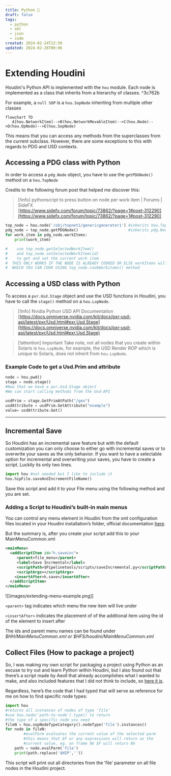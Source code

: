 ```yaml
---
title: Python 🐍
draft: false
tags:
  - python
  - xml
  - json
  - code
created: 2024-02-24T22:50
updated: 2024-02-26T00:06
---
```



# Extending Houdini

Houdini's Python API is implemented with the `hou` module. Each node is implemented as a class that inherits from a hierarchy of classes. ^3c762b

For example, a `null SOP` is a `hou.SopNode` inheriting from multiple other classes
```mermaid
flowchart TD
   A[hou.NetworkItem]-->B(hou.NetworkMovableItem)-->C(hou.Node)-->D(hou.OpNode)-->E(hou.SopNode)
```
This means that you can access any methods from the superclasses from the current subclass. However, there are some exceptions to this with regards to PDG and USD contexts.

## Accessing a PDG class with Python

In order to access a `pdg.Node` object, you have to use the `getPDGNode()` method on a `hou.TopNode`

Credits to the following forum post that helped me discover this:
> [!info] pythonscript to press button on node per work item | Forums | SideFX  
> [https://www.sidefx.com/forum/topic/73862/?page=1#post-312290](https://www.sidefx.com/forum/topic/73862/?page=1#post-312290)  

```python
top_node = hou.node('/obj/topnet1/genericgenerator1') #inherits hou.TopNode class
pdg_node = top_node.getPDGNode()                      #inherits pdg.Node class
for work_item in pdg_node.workItems:
    print(work_item)

#    use top_node.getSelectedWorkItem() 
#    and top_node.setSelectedWorkItem(id)
#    to get and set the current work item
#  THIS ONLY WORKS IF THE NODE IS ALREADY COOKED OR ELSE workItems will return NONE
#  WHICH YOU CAN COOK USING top_node.cookWorkitems() method
```

## Accessing a USD class with Python

To access a `pxr.Usd.Stage` object and use the USD functions in Houdini, you have to call the `stage()` method on a `hou.LopNode`. 

>[!info] Nvidia Python USD API Documentation
>[https://docs.omniverse.nvidia.com/kit/docs/pxr-usd-api/latest/pxr/Usd.html#pxr.Usd.Stage](https://docs.omniverse.nvidia.com/kit/docs/pxr-usd-api/latest/pxr/Usd.html#pxr.Usd.Stage)

>[!attention] Important
>Take note, not all nodes that you create within Solaris is `hou.LopNode`, for example, the USD Render ROP which is unique to Solaris, does not inherit from `hou.LopNode`.

### Example Code to get a Usd.Prim and attribute

```python
node = hou.pwd()
stage = node.stage()
#Now that we have a pxr.Usd.Stage object
#We can start calling methods from the Usd-API

usdPrim = stage.GetPrimAtPath("/geo")
usdAttribute = usdPrim.GetAttribute("example")
value= usdAttribute.Get()

```
---
## Incremental Save

So Houdini has an incremental save feature but with the default customization you can only choose to either go with incremental saves or to overwrite your saves as the only behavior. If you want to have a selectable option for incremental and overwriting your saves, you have to create a script. Luckily its only two lines.

```python
import hou #not needed but I like to include it
hou.hipFile.saveAndIncrementFileName()
```

Save this script and add it to your File menu using the following method and you are set.
### Adding a Script to Houdini’s built-in main menus

You can control any menu element in Houdini from the xml configuration files located in your Houdini installation’s folder, official documentation [here](https://www.sidefx.com/docs/houdini/basics/config_menus.html).

But the summary is, after you create your script add this to your MainMenuCommon.xml

```xml
<mainMenu>
  <addScriptItem id="h.saveinc">
	 <parent>file_menu</parent>
	 <label>Save Incrmental</label>
	 <scriptPath>$Pipelinetools/scripts/saveIncremental.py</scriptPath>
	 <scriptArgs></scriptArgs>
	<insertAfter>h.save</insertAfter>
  </addScriptItem>
</mainMenu>
```

![[images/extending-menu-example.png]]

`<parent>` tag indicates which menu the new item will live under

`<insertAfter>` indicates the placement of of the additional item using the id of the element to insert after

The ids and parent menu names can be found under _$HH/MainMenuCommon.xml or $HFS/houdini/MainMenuCommon.xml_

## Collect Files (How to package a project)

So, I was making my own script for packaging a project using Python as an excuse to try out and learn Python within Houdini, but I also found out that there’s a script made by Aeoll that already accomplishes what I wanted to make, and also included features that I did not think to include, so [here it is](https://github.com/Aeoll/HipCollector/tree/master).

Regardless, here’s the code that I had typed that will serve as reference for me on how to find specific node types:

```python
import hou
#returns all instances of nodes of type 'file'
#use hou.node('path-to-node').type() to return
#the type of a specific node you need
fileN = hou.sopNodeTypeCategory().nodeType('file').instances()
for node in fileN:
		#evalParm evaluates the current value of the selected parm
		#this means that $F or any expressions will return as the
		#current value, eg. on frame 86 $F will return 86
    path = node.evalParm('file')
    print(path.replace('$HIP',''))
```

This script will print out all directories from the ‘file’ parameter on all file nodes in the Houdini project.